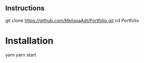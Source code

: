 
## Instructions

git clone https://github.com/MelissaAdt/Portfolio.git
cd Portfolio

# Installation
yarn
yarn start
